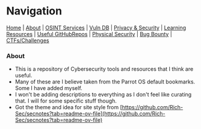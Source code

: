 # Navigation
[Home](index.md) | [About](about.md) | [OSINT Services](osint-services.md) | [Vuln DB](vuln-db.md) | [Privacy & Security](privacy-security.md) | [Learning Resources](learning-resources.md) | [Useful GitHubRepos](useful-github-repos.md) | [Physical Security](physical-security.md) | [Bug Bounty](bug-bounty.md) | [CTFs/Challenges](ctfs-challenges.md)

### About
* This is a repository of Cybersecurity tools and resources that I think are useful.
* Many of these are I believe taken from the Parrot OS default bookmarks. Some I have added myself.
* I won't be adding descriptions to everything as I don't feel like curating that. I will for some specific stuff though.
* Got the theme and idea for site style from [https://github.com/Rich-Sec/secnotes?tab=readme-ov-file](https://github.com/Rich-Sec/secnotes?tab=readme-ov-file)